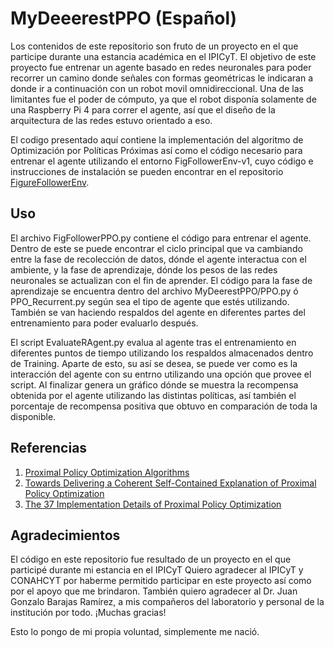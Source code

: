 # MyDeeerestPPO (Español)
Los contenidos de este repositorio son fruto de un proyecto en el que participe durante una estancia académica en el IPICyT. El objetivo de este proyecto fue entrenar un agente basado en redes neuronales para poder recorrer un camino donde señales con formas geométricas le indicaran a donde ir a continuación con un robot movil omnidireccional. Una de las limitantes fue el poder de cómputo, ya que el robot disponía solamente de una Raspberry Pi 4 para correr el agente, así que el diseño de la arquitectura de las redes estuvo orientado a eso.

El codigo presentado aquí contiene la implementación del algoritmo de Optimización por Políticas Próximas así como el código necesario para entrenar el agente utilizando el entorno FigFollowerEnv-v1, cuyo código e instrucciones de instalación se pueden encontrar en el repositorio [FigureFollowerEnv](https://github.com/MichelPescina/FigureFollowerEnv).

## Uso
El archivo FigFollowerPPO.py contiene el código para entrenar el agente. Dentro de este se puede encontrar el ciclo principal que va cambiando entre la fase de recolección de datos, dónde el agente interactua con el ambiente, y la fase de aprendizaje, dónde los pesos de las redes neuronales se actualizan con el fin de aprender. El código para la fase de aprendizaje se encuentra dentro del archivo MyDeerestPPO/PPO.py ó PPO_Recurrent.py según sea el tipo de agente que estés utilizando. También se van haciendo respaldos del agente en diferentes partes del entrenamiento para poder evaluarlo después.

El script EvaluateRAgent.py evalua al agente tras el entrenamiento en diferentes puntos de tiempo utilizando los respaldos almacenados dentro de Training. Aparte de esto, su así se desea, se puede ver como es la interacción del agente con su entrno utilizando una opción que provee el script. Al finalizar genera un gráfico dónde se muestra la recompensa obtenida por el agente utilizando las distintas políticas, así también el porcentaje de recompensa positiva que obtuvo en comparación de toda la disponible.

## Referencias
1. [Proximal Policy Optimization Algorithms](https://arxiv.org/abs/1707.06347)
2. [Towards Delivering a Coherent Self-Contained Explanation of Proximal Policy Optimization](https://fse.studenttheses.ub.rug.nl/25709/)
3. [The 37 Implementation Details of Proximal Policy Optimization](https://iclr-blog-track.github.io/2022/03/25/ppo-implementation-details/)

## Agradecimientos
El código en este repositorio fue resultado de un proyecto en el que participé durante mi estancia en el IPICyT
Quiero agradecer al IPICyT y CONAHCYT por haberme permitido participar en este proyecto así como por el apoyo que me brindaron. También quiero agradecer al Dr. Juan Gonzalo Barajas Ramírez, a mis compañeros del laboratorio y personal de la institución por todo.
¡Muchas gracias!

Esto lo pongo de mi propia voluntad, simplemente me nació.